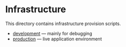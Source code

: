 # Infrastructure

This directory contains infrastructure provision scripts.

- [development](./development) — mainly for debugging
- [production](./production) — live application environment
